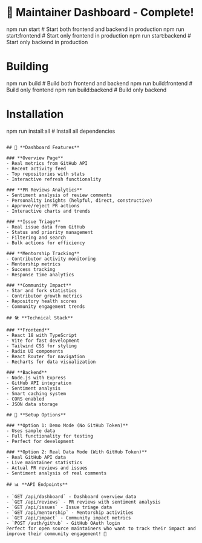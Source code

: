# 🎉 Maintainer Dashboard - Complete!
npm run start            # Start both frontend and backend in production
npm run start:frontend   # Start only frontend in production
npm run start:backend    # Start only backend in production

# Building
npm run build            # Build both frontend and backend
npm run build:frontend   # Build only frontend
npm run build:backend    # Build only backend

# Installation
npm run install:all      # Install all dependencies
```

## 📱 **Dashboard Features**

### **Overview Page**
- Real metrics from GitHub API
- Recent activity feed
- Top repositories with stats
- Interactive refresh functionality

### **PR Reviews Analytics**
- Sentiment analysis of review comments
- Personality insights (helpful, direct, constructive)
- Approve/reject PR actions
- Interactive charts and trends

### **Issue Triage**
- Real issue data from GitHub
- Status and priority management
- Filtering and search
- Bulk actions for efficiency

### **Mentorship Tracking**
- Contributor activity monitoring
- Mentorship metrics
- Success tracking
- Response time analytics

### **Community Impact**
- Star and fork statistics
- Contributor growth metrics
- Repository health scores
- Community engagement trends

## 🛠 **Technical Stack**

### **Frontend**
- React 18 with TypeScript
- Vite for fast development
- Tailwind CSS for styling
- Radix UI components
- React Router for navigation
- Recharts for data visualization

### **Backend**
- Node.js with Express
- GitHub API integration
- Sentiment analysis
- Smart caching system
- CORS enabled
- JSON data storage

## 🔧 **Setup Options**

### **Option 1: Demo Mode (No GitHub Token)**
- Uses sample data
- Full functionality for testing
- Perfect for development

### **Option 2: Real Data Mode (With GitHub Token)**
- Real GitHub API data
- Live maintainer statistics
- Actual PR reviews and issues
- Sentiment analysis of real comments

## 📊 **API Endpoints**

- `GET /api/dashboard` - Dashboard overview data
- `GET /api/reviews` - PR reviews with sentiment analysis
- `GET /api/issues` - Issue triage data
- `GET /api/mentorship` - Mentorship activities
- `GET /api/impact` - Community impact metrics
- `POST /auth/github` - GitHub OAuth login
Perfect for open source maintainers who want to track their impact and improve their community engagement! 🚀
